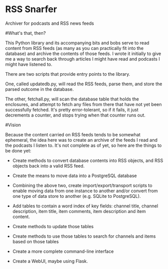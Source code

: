 # RSS Snarfer

Archiver for podcasts and RSS news feeds

#What's that, then?

This Python library and its accompanying bits and bobs serve to read
content from RSS feeds (as many as you can practically fit into the
database) and archive the contents of those feeds.  I wrote it
initially to give me a way to search back through articles I might
have read and podcasts I might have listened to.

There are two scripts that provide entry points to the library.

One, called updatedb.py, will read the RSS feeds, parse them, and
store the parsed outcome in the database.

The other, fetchall.py, will scan the database table that holds the
enclosures, and attempt to fetch any files from there that have not
yet been successfully fetched.  It's pretty error-tolerant, so if it
fails, it just decrements a counter, and stops trying when that
counter runs out.

#Vision

Because the content carried on RSS feeds tends to be somewhat
ephemeral, the idea here was to create an archive of the feeds I read
and the podcasts I listen to.  It's not complete as of yet, so here
are the things to be done yet:

 * Create methods to convert database contents into RSS objects, and
   RSS objects back into a valid RSS feed.

 * Create the means to move data into a PostgreSQL database

 * Combining the above two, create import/export/transport scripts to
   enable moving data from one instance to another and/or convert from
   one type of data store to another (e.g. SQLite to PostgreSQL).

 * Add tables to contain a word index of key fields: channel title,
   channel description, item title, item comments, item description
   and item content.

 * Create methods to update those tables

 * Create methods to use those tables to search for channels and items
   based on those tables

 * Create a more complete command-line interface

 * Create a WebUI, maybe using Flask.
